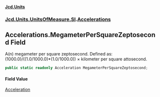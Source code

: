 #### [Jcd.Units](index.md 'index')
### [Jcd.Units.UnitsOfMeasure.SI](Jcd.Units.UnitsOfMeasure.SI.md 'Jcd.Units.UnitsOfMeasure.SI').[Accelerations](Accelerations.md 'Jcd.Units.UnitsOfMeasure.SI.Accelerations')

## Accelerations.MegameterPerSquareZeptosecond Field

A(n) megameter per square zeptosecond. Defined as: (1000.0)/((1.0/1000.0)*(1.0/1000.0)) × kilometer per square attosecond.

```csharp
public static readonly Acceleration MegameterPerSquareZeptosecond;
```

#### Field Value
[Acceleration](Acceleration.md 'Jcd.Units.UnitTypes.Acceleration')